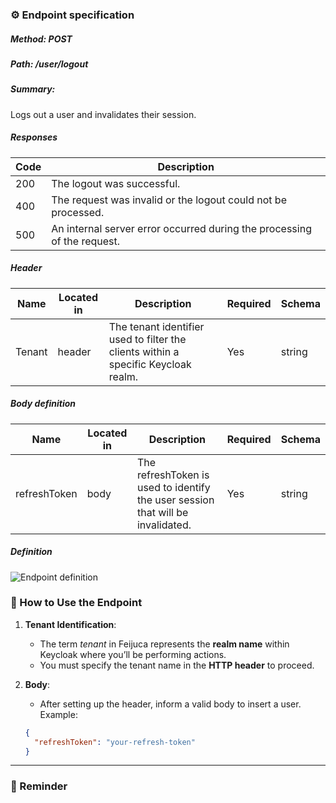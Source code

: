 ### ⚙️ Endpoint specification  

##### Method: POST
##### Path: /user/logout
##### Summary:

Logs out a user and invalidates their session.

##### Responses
| Code | Description |
| ---- | ----------- |
| 200 | The logout was successful. |
| 400 | The request was invalid or the logout could not be processed. |
| 500 | An internal server error occurred during the processing of the request. |
    
##### Header

| Name | Located in | Description | Required | Schema |
| ---- | ---------- | ----------- | -------- | ---- |
| Tenant | header | The tenant identifier used to filter the clients within a specific Keycloak realm. | Yes | string |

##### Body definition

| Name | Located in | Description | Required | Schema |
| ---- | ---------- | ----------- | -------- | ---- |
| refreshToken | body | The refreshToken is used to identify the user session that will be invalidated. | Yes | string |

	
##### Definition
![Endpoint definition](https://res.cloudinary.com/dd7cforjd/image/upload/clwtzbqpzigks7footg8.jpg "Endpoint definition")   


### 📝 How to Use the Endpoint

1. **Tenant Identification**:
   - The term *tenant* in Feijuca represents the **realm name** within Keycloak where you’ll be performing actions.
   - You must specify the tenant name in the **HTTP header** to proceed.


2. **Body**:
   - After setting up the header, inform a valid body to insert a user. Example:  

	```json
	{
      "refreshToken": "your-refresh-token"
    }
	
	```
---

### 📝 Reminder


